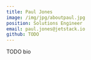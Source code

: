 ```yaml
---
title: Paul Jones
image: /img/jpg/aboutpaul.jpg
position: Solutions Engineer
email: paul.jones@jetstack.io
github: TODO
---
```


TODO bio
